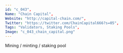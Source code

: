 ```yaml
--- 
id: "c_043", 
Name: "Chain Capital", 
Website: "http://capital-chain.com/", 
Twitter: "https://twitter.com/ChainCapital666?s=05", 
Tags: "Validators, Staking Pools", 
Image: "c_043_chain_capital.png" 
--- 
```

<!--lang:en--> 
Mining / minting / staking pool
<!--lang:es--] 
Mining / minting / staking pool
<!--lang:de--] 
Mining / minting / staking pool
<!--lang:fr--] 
Mining / minting / staking pool
<!--lang:pl--] 
Mining / minting / staking pool
<!--lang:pt--] 
Mining / minting / staking pool
[!--lang:*--> 
